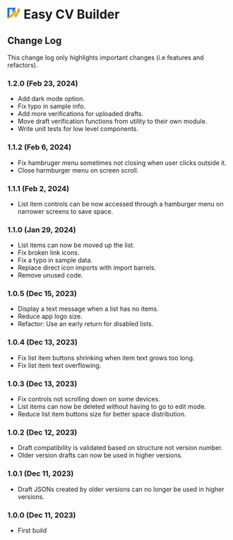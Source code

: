 # <img src="./src/assets/images/logo.svg" alt="Easy CV builder logo" width="30px"/> Easy CV Builder

## Change Log

This change log only highlights important changes (i.e features and refactors).

### **1.2.0 (Feb 23, 2024)**

- Add dark mode option.
- Fix typo in sample info.
- Add more verifications for uploaded drafts.
- Move draft verification functions from utility to their own module.
- Write unit tests for low level components.

### **1.1.2 (Feb 6, 2024)**

- Fix hambruger menu sometimes not closing when user clicks outside it.
- Close harmburger menu on screen scroll.

### **1.1.1 (Feb 2, 2024)**

- List item controls can be now accessed through a hamburger menu on narrower screens to save space.

### **1.1.0 (Jan 29, 2024)**

- List items can now be moved up the list.
- Fix broken link icons.
- Fix a typo in sample data.
- Replace direct icon imports with import barrels.
- Remove unused code.

### **1.0.5 (Dec 15, 2023)**

- Display a text message when a list has no items.
- Reduce app logo size.
- Refactor: Use an early return for disabled lists.

### **1.0.4 (Dec 13, 2023)**

- Fix list item buttons shrinking when item text grows too long.
- Fix list item text overflowing.

### **1.0.3 (Dec 13, 2023)**

- Fix controls not scrolling down on some devices.
- List items can now be deleted without having to go to edit mode.
- Reduce list item buttons size for better space distribution.

### **1.0.2 (Dec 12, 2023)**

- Draft compatibility is validated based on structure not version number.
- Older version drafts can now be used in higher versions.

### **1.0.1 (Dec 11, 2023)**

- Draft JSONs created by older versions can no longer be used in higher versions.

### **1.0.0 (Dec 11, 2023)**

- First build
